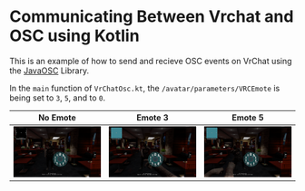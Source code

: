# Communicating Between Vrchat and OSC using Kotlin

This is an example of how to send and recieve OSC events on VrChat using the [JavaOSC](https://github.com/hoijui/JavaOSC) Library.

In the `main` function of `VrChatOsc.kt`, the `/avatar/parameters/VRCEmote` is being set to `3`, `5`, and to `0`. 

| No Emote | Emote 3 | Emote 5 | 
| ------------- | ------------- | ------------- |
| <img src="Screenshots/0.png" width="200"> | <img src="Screenshots/3.png" width="200"> | <img src="Screenshots/5.png" width="200"> |
